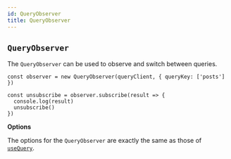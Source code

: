 ```yaml
---
id: QueryObserver
title: QueryObserver
---
```


## `QueryObserver`

The `QueryObserver` can be used to observe and switch between queries.

```tsx
const observer = new QueryObserver(queryClient, { queryKey: ['posts'] })

const unsubscribe = observer.subscribe(result => {
  console.log(result)
  unsubscribe()
})
```

**Options**

The options for the `QueryObserver` are exactly the same as those of [`useQuery`](../reference/useQuery).
